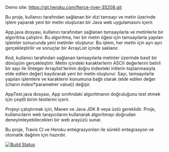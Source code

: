 Demo site: https://git.heroku.com/fierce-river-35208.git

Bu proje, kullanıcı tarafından sağlanan bir dizi tamsayı ve metin üzerinde işlem yaparak yeni bir metin oluşturan bir Java web uygulamasını içerir.

App.java dosyası, kullanıcı tarafından sağlanan tamsayılarla ve metinlerle bir algoritma çalıştırır. Bu algoritma, her bir metin öğesi için tamsayılarla yapılan işlemler sonucunda yeni metinler oluşturur. Bu işlem, her metin için ayrı ayrı gerçekleştirilir ve sonuçlar bir ArrayList içinde saklanır.

Kod, kullanıcı tarafından sağlanan tamsayılarla metinler üzerinde basit bir dönüşüm gerçekleştirir. Metin içindeki karakterlerin ASCII değerlerini belirli bir sayı ile (Integer Arraylist'lerinin doğru indexteki intlerin toplanmasıyla elde edilen değer) kaydırarak yeni bir metin oluşturur. Sayı, tamsayılarla yapılan işlemlere ve karakterin konumuna bağlı olarak (elde edilen değer (charın indexi*parametrer value)) değişir.

AppTest.java dosyası, App sınıfındaki algoritmanın doğruluğunu test etmek için çeşitli birim testlerini içerir.

Projeyi çalıştırmak için, Maven ve Java JDK 8 veya üstü gereklidir. Proje, kullanıcıların web tarayıcılarını kullanarak algoritmayı doğrudan deneyimleyebilecekleri bir web arayüzü sunar.

Bu proje, Travis CI ve Heroku entegrasyonları ile sürekli entegrasyon ve otomatik dağıtım için hazırdır.

[![Build Status](https://app.travis-ci.com/aylinbrtc/myDemoApp.svg?token=zsUqFb3HbguQjV6DMTxg&branch=master)](https://app.travis-ci.com/aylinbrtc/myDemoApp)
